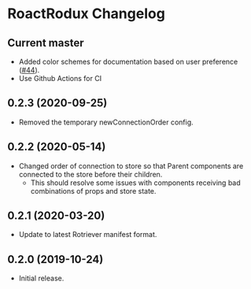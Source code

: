 # RoactRodux Changelog

## Current master
* Added color schemes for documentation based on user preference ([#44](https://github.com/Roblox/roact-rodux/pull/44)).
* Use Github Actions for CI

## 0.2.3 (2020-09-25)
* Removed the temporary newConnectionOrder config.

## 0.2.2 (2020-05-14)
* Changed order of connection to store so that Parent components are connected to the store before their children.
	* This should resolve some issues with components receiving bad combinations of props and store state.

## 0.2.1 (2020-03-20)
* Update to latest Rotriever manifest format.

## 0.2.0 (2019-10-24)
* Initial release.
